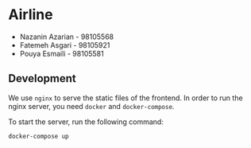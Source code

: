 # Airline
- Nazanin Azarian - 98105568
- Fatemeh Asgari - 98105921
- Pouya Esmaili - 98105581

## Development
We use `nginx` to serve the static files of the frontend. In order to run the nginx server, you need `docker` and `docker-compose`.

To start the server, run the following command:
```bash
docker-compose up
```